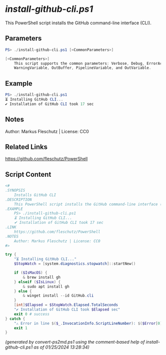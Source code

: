 *install-github-cli.ps1*
================

This PowerShell script installs the GitHub command-line interface (CLI).

Parameters
----------
```powershell
PS> ./install-github-cli.ps1 [<CommonParameters>]

[<CommonParameters>]
    This script supports the common parameters: Verbose, Debug, ErrorAction, ErrorVariable, WarningAction, 
    WarningVariable, OutBuffer, PipelineVariable, and OutVariable.
```

Example
-------
```powershell
PS> ./install-github-cli.ps1
⏳ Installing GitHub CLI...
✔ Installation of GitHub CLI took 17 sec

```

Notes
-----
Author: Markus Fleschutz | License: CC0

Related Links
-------------
https://github.com/fleschutz/PowerShell

Script Content
--------------
```powershell
<#
.SYNOPSIS
	Installs GitHub CLI
.DESCRIPTION
	This PowerShell script installs the GitHub command-line interface (CLI).
.EXAMPLE
	PS> ./install-github-cli.ps1
	⏳ Installing GitHub CLI...
	✔ Installation of GitHub CLI took 17 sec
.LINK
	https://github.com/fleschutz/PowerShell
.NOTES
	Author: Markus Fleschutz | License: CC0
#>

try {
	"⏳ Installing GitHub CLI..."
	$StopWatch = [system.diagnostics.stopwatch]::startNew()

	if ($IsMacOS) {
		& brew install gh
	} elseif ($IsLinux) {
		& sudo apt install gh
	} else {
		& winget install --id GitHub.cli
	}
	[int]$Elapsed = $StopWatch.Elapsed.TotalSeconds
	"✔️ Installation of GitHub CLI took $Elapsed sec"
	exit 0 # success
} catch {
	"⚠️ Error in line $($_.InvocationInfo.ScriptLineNumber): $($Error[0])"
	exit 1
}
```

*(generated by convert-ps2md.ps1 using the comment-based help of install-github-cli.ps1 as of 01/25/2024 13:28:34)*
